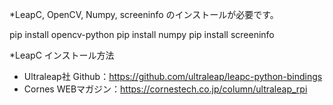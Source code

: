 *LeapC, OpenCV, Numpy, screeninfo のインストールが必要です。


pip install opencv-python
pip install numpy
pip install screeninfo

*LeapC インストール方法
- Ultraleap社 Github：https://github.com/ultraleap/leapc-python-bindings
- Cornes WEBマガジン：https://cornestech.co.jp/column/ultraleap_rpi

